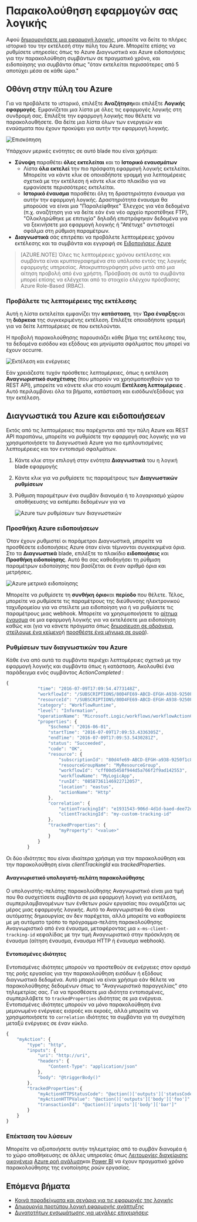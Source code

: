 <properties 
    pageTitle="Παρακολουθείτε τις εφαρμογές σας λογικής στο Azure εφαρμογής υπηρεσίας | Microsoft Azure" 
    description="Πώς μπορείτε να δείτε τι έχετε κάνει τις εφαρμογές σας λογικής" 
    authors="jeffhollan" 
    manager="erikre" 
    editor="" 
    services="logic-apps" 
    documentationCenter=""/>

<tags
    ms.service="logic-apps"
    ms.workload="integration"
    ms.tgt_pltfrm="na"
    ms.devlang="na"
    ms.topic="article"
    ms.date="10/18/2016"
    ms.author="jehollan"/>

# <a name="monitor-your-logic-apps"></a>Παρακολούθηση εφαρμογών σας λογικής

Αφού [δημιουργήσετε μια εφαρμογή λογικής](app-service-logic-create-a-logic-app.md), μπορείτε να δείτε το πλήρες ιστορικό του την εκτέλεσή στην πύλη του Azure.  Μπορείτε επίσης να ρυθμίσετε υπηρεσίες όπως το Azure Διαγνωστικά και Azure ειδοποιήσεις για την παρακολούθηση συμβάντων σε πραγματικό χρόνο, και ειδοποίησης για συμβάντα όπως "όταν εκτελείται περισσότερες από 5 αποτύχει μέσα σε κάθε ώρα."

## <a name="monitor-in-the-azure-portal"></a>Οθόνη στην πύλη του Azure

Για να προβάλετε το ιστορικό, επιλέξτε **Αναζήτηση**και επιλέξτε **Λογικής εφαρμογές**. Εμφανίζεται μια λίστα με όλες τις εφαρμογές λογικής στη συνδρομή σας.  Επιλέξτε την εφαρμογή λογικής που θέλετε να παρακολουθήσετε.  Θα δείτε μια λίστα όλων των ενεργειών και εναύσματα που έχουν προκύψει για αυτήν την εφαρμογή λογικής.

![Επισκόπηση](./media/app-service-logic-monitor-your-logic-apps/overview.png)

Υπάρχουν μερικές ενότητες σε αυτό blade που είναι χρήσιμα:

- **Σύνοψη** παραθέτει **όλες εκτελείται** και το **Ιστορικό εναυσμάτων**
    - Λίστα **όλα εκτελεί** την πιο πρόσφατη εφαρμογή λογικής εκτελείται.  Μπορείτε να κάντε κλικ σε οποιαδήποτε γραμμή για λεπτομέρειες σχετικά με την εκτέλεση ή κάντε κλικ στο πλακίδιο για να εμφανίσετε περισσότερες εκτελείται.
    - **Ιστορικό έναυσμα** παραθέτει όλη τη δραστηριότητα έναυσμα για αυτήν την εφαρμογή λογικής.  Δραστηριότητα έναυσμα θα μπορούσε να είναι μια "Παραλείφθηκε" Έλεγχος για νέα δεδομένα (π.χ. αναζήτηση για να δείτε εάν ένα νέο αρχείο προστέθηκε FTP), "Ολοκληρώθηκε με επιτυχία" δηλαδή επιστράφηκαν δεδομένα για να ξεκινήσετε μια εφαρμογή λογικής ή "Απέτυχε" αντιστοιχεί σφάλμα στη ρύθμιση παραμέτρων.
- **Διαγνωστικά** σάς επιτρέπει να προβάλετε λεπτομέρειες χρόνου εκτέλεσης και τα συμβάντα και εγγραφή σε [Ειδοποιήσεις Azure](#adding-azure-alerts)

>[AZURE.NOTE] Όλες τις λεπτομέρειες χρόνου εκτέλεσης και συμβάντα είναι κρυπτογραφημένα στο υπόλοιπο εντός της λογικής εφαρμογής υπηρεσίας. Αποκρυπτογράφηση μόνο μετά από μια αίτηση προβολή από ένα χρήστη. Πρόσβαση σε αυτά τα συμβάντα μπορεί επίσης να ελέγχεται από το στοιχείο ελέγχου πρόσβασης Azure Role-Based (RBAC).

### <a name="view-the-run-details"></a>Προβάλετε τις λεπτομέρειες της εκτέλεσης

Αυτή η λίστα εκτελείται εμφανίζει την **κατάσταση**, την **Ώρα έναρξης**και τη **διάρκεια** της συγκεκριμένης εκτέλεση. Επιλέξτε οποιαδήποτε γραμμή για να δείτε λεπτομέρειες σε που εκτελούνται.

Η προβολή παρακολούθησης παρουσιάζει κάθε βήμα της εκτέλεσης του, τα δεδομένα εισόδου και εξόδους και μηνύματα σφάλματος που μπορεί να έχουν occurre.

![Εκτέλεση και ενέργειες](./media/app-service-logic-monitor-your-logic-apps/monitor-view.png)

Εάν χρειάζεστε τυχόν πρόσθετες λεπτομέρειες, όπως η εκτέλεση **Αναγνωριστικό συσχέτισης** (που μπορούν να χρησιμοποιηθούν για το REST API), μπορείτε να κάνετε κλικ στο κουμπί **Εκτέλεση λεπτομέρειες** .  Αυτό περιλαμβάνει όλα τα βήματα, κατάσταση και εισόδων/εξόδους για την εκτέλεση.

## <a name="azure-diagnostics-and-alerts"></a>Διαγνωστικά του Azure και ειδοποιήσεων

Εκτός από τις λεπτομέρειες που παρέχονται από την πύλη Azure και REST API παραπάνω, μπορείτε να ρυθμίσετε την εφαρμογή σας λογικής για να χρησιμοποιήσετε τα Διαγνωστικά Azure για πιο εμπλουτισμένες λεπτομέρειες και τον εντοπισμό σφαλμάτων.

1. Κάντε κλικ στην επιλογή στην ενότητα **Διαγνωστικά** του η λογική blade εφαρμογής
1. Κάντε κλικ για να ρυθμίσετε τις παραμέτρους των **Διαγνωστικών ρυθμίσεων**
1. Ρύθμιση παραμέτρων ένα συμβάν διανομέα ή το λογαριασμό χώρου αποθήκευσης να εκπέμπει δεδομένων για να

    ![Azure των ρυθμίσεων των διαγνωστικών](./media/app-service-logic-monitor-your-logic-apps/diagnostics.png)

### <a name="adding-azure-alerts"></a>Προσθήκη Azure ειδοποιήσεων

Όταν έχουν ρυθμιστεί οι παράμετροι Διαγνωστικά, μπορείτε να προσθέσετε ειδοποιήσεις Azure όταν είναι τέμνονται συγκεκριμένα όρια.  Στο τα **Διαγνωστικά** blade, επιλέξτε το πλακίδιο **ειδοποιήσεις** και **Προσθήκη ειδοποίησης**.  Αυτό θα σας καθοδηγήσει τη ρύθμιση παραμέτρων ειδοποίησης που βασίζεται σε έναν αριθμό όρια και μετρήσεις.

![Azure μετρικά ειδοποίησης](./media/app-service-logic-monitor-your-logic-apps/alerts.png)

Μπορείτε να ρυθμίσετε τη **συνθήκη** **όριο**και **περίοδο** που θέλετε.  Τέλος, μπορείτε να ρυθμίσετε τις παραμέτρους της διεύθυνσης ηλεκτρονικού ταχυδρομείου για να στείλετε μια ειδοποίηση για ή να ρυθμίσετε τις παραμέτρους μιας webhook.  Μπορείτε να χρησιμοποιήσετε το [αίτημα έναυσμα](../connectors/connectors-native-reqres.md) σε μια εφαρμογή λογικής για να εκτελέσετε μια ειδοποίηση καθώς και (για να κάνετε πράγματα όπως [δημοσίευση σε αδράνεια](https://github.com/Azure/azure-quickstart-templates/tree/master/201-alert-to-slack-with-logic-app), [στείλουμε ένα κείμενο](https://github.com/Azure/azure-quickstart-templates/tree/master/201-alert-to-text-message-with-logic-app)ή [προσθέστε ένα μήνυμα σε ουρά](https://github.com/Azure/azure-quickstart-templates/tree/master/201-alert-to-queue-with-logic-app)).

### <a name="azure-diagnostics-settings"></a>Ρυθμίσεων των διαγνωστικών του Azure

Κάθε ένα από αυτά τα συμβάντα περιέχει λεπτομέρειες σχετικά με την εφαρμογή λογικής και συμβάντα όπως η κατάσταση.  Ακολουθεί ένα παράδειγμα ενός συμβάντος *ActionCompleted* :

```javascript
{
            "time": "2016-07-09T17:09:54.4773148Z",
            "workflowId": "/SUBSCRIPTIONS/80D4FE69-ABCD-EFGH-A938-9250F1C8AB03/RESOURCEGROUPS/MYRESOURCEGROUP/PROVIDERS/MICROSOFT.LOGIC/WORKFLOWS/MYLOGICAPP",
            "resourceId": "/SUBSCRIPTIONS/80D4FE69-ABCD-EFGH-A938-9250F1C8AB03/RESOURCEGROUPS/MYRESOURCEGROUP/PROVIDERS/MICROSOFT.LOGIC/WORKFLOWS/MYLOGICAPP/RUNS/08587361146922712057/ACTIONS/HTTP",
            "category": "WorkflowRuntime",
            "level": "Information",
            "operationName": "Microsoft.Logic/workflows/workflowActionCompleted",
            "properties": {
                "$schema": "2016-06-01",
                "startTime": "2016-07-09T17:09:53.4336305Z",
                "endTime": "2016-07-09T17:09:53.5430281Z",
                "status": "Succeeded",
                "code": "OK",
                "resource": {
                    "subscriptionId": "80d4fe69-ABCD-EFGH-a938-9250f1c8ab03",
                    "resourceGroupName": "MyResourceGroup",
                    "workflowId": "cff00d5458f944d5a766f2f9ad142553",
                    "workflowName": "MyLogicApp",
                    "runId": "08587361146922712057",
                    "location": "eastus",
                    "actionName": "Http"
                },
                "correlation": {
                    "actionTrackingId": "e1931543-906d-4d1d-baed-dee72ddf1047",
                    "clientTrackingId": "my-custom-tracking-id"
                },
                "trackedProperties": {
                    "myProperty": "<value>"
                }
            }
        }
```

Οι δύο ιδιότητες που είναι ιδιαίτερα χρήσιμη για την παρακολούθηση και την παρακολούθηση είναι *clientTrackingId* και *trackedProperties*.  

#### <a name="client-tracking-id"></a>Αναγνωριστικό υπολογιστή-πελάτη παρακολούθησης

Ο υπολογιστής-πελάτης παρακολούθησης Αναγνωριστικό είναι μια τιμή που θα συσχετίσετε συμβάντα σε μια εφαρμογή λογική για εκτέλεση, συμπεριλαμβανομένων των ένθετων ροών εργασίας που ονομάζεται ως μέρος μιας εφαρμογής λογικής.  Αυτό το Αναγνωριστικό θα είναι αυτόματης δημιουργίας αν δεν παρέχεται, αλλά μπορείτε να καθορίσετε με μη αυτόματο τρόπο το πρόγραμμα-πελάτη παρακολούθησης Αναγνωριστικό από ένα έναυσμα, μεταφέροντας μια `x-ms-client-tracking-id` κεφαλίδας με την τιμή Αναγνωριστικό στην πρόσκληση σε έναυσμα (αίτηση έναυσμα, έναυσμα HTTP ή έναυσμα webhook).

#### <a name="tracked-properties"></a>Εντοπισμένες ιδιότητες

Εντοπισμένες ιδιότητες μπορούν να προστεθούν σε ενέργειες στον ορισμό της ροής εργασίας για την παρακολούθηση εισόδων ή εξόδους διαγνωστικά δεδομένα.  Αυτό μπορεί να είναι χρήσιμο εάν θέλετε να παρακολούθησης δεδομένων όπως το "Αναγνωριστικό παραγγελίας" στο τηλεμετρίας σας.  Για να προσθέσετε μια ιδιότητα εντοπισμένες, συμπεριλάβετε το `trackedProperties` ιδιότητας σε μια ενέργεια.  Εντοπισμένες ιδιότητες μπορούν να μόνο παρακολούθηση ένα μεμονωμένο ενέργειες εισροές και εκροές, αλλά μπορείτε να χρησιμοποιήσετε το `correlation` ιδιότητες τα συμβάντα για τη συσχέτιση μεταξύ ενέργειες σε έναν κύκλο.

```javascript
{
    "myAction": {
        "type": "http",
        "inputs": {
            "uri": "http://uri",
            "headers": {
                "Content-Type": "application/json"
            },
            "body": "@triggerBody()"
        },
        "trackedProperties":{
            "myActionHTTPStatusCode": "@action()['outputs']['statusCode']",
            "myActionHTTPValue": "@action()['outputs']['body']['foo']",
            "transactionId": "@action()['inputs']['body']['bar']"
        }
    }
}
```

### <a name="extending-your-solutions"></a>Επέκταση του λύσεων

Μπορείτε να αξιοποιήσετε αυτήν τηλεμετρίας από το συμβάν διανομέα ή το χώρο αποθήκευσης σε άλλες υπηρεσίες όπως [Λειτουργίες διαχείρισης οικογένεια](https://www.microsoft.com/cloud-platform/operations-management-suite) [Azure ροή ανάλυση](https://azure.microsoft.com/services/stream-analytics/)και [Power BI](https://powerbi.com) να έχουν πραγματικό χρόνο παρακολούθησης της ενοποίησης ροών εργασίας.

## <a name="next-steps"></a>Επόμενα βήματα
- [Κοινά παραδείγματα και σενάρια για τις εφαρμογές της λογικής](app-service-logic-examples-and-scenarios.md)
- [Δημιουργία προτύπου λογική εφαρμογής ανάπτυξης](app-service-logic-create-deploy-template.md)
- [Δυνατοτήτων ενσωμάτωσης για μεγάλες επιχειρήσεις](app-service-logic-enterprise-integration-overview.md)
